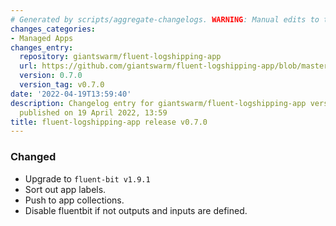 ```yaml
---
# Generated by scripts/aggregate-changelogs. WARNING: Manual edits to this files will be overwritten.
changes_categories:
- Managed Apps
changes_entry:
  repository: giantswarm/fluent-logshipping-app
  url: https://github.com/giantswarm/fluent-logshipping-app/blob/master/CHANGELOG.md#070---2022-04-19
  version: 0.7.0
  version_tag: v0.7.0
date: '2022-04-19T13:59:40'
description: Changelog entry for giantswarm/fluent-logshipping-app version 0.7.0,
  published on 19 April 2022, 13:59
title: fluent-logshipping-app release v0.7.0
---
```


### Changed
- Upgrade to `fluent-bit v1.9.1`
- Sort out app labels.
- Push to app collections.
- Disable fluentbit if not outputs and inputs are defined.
